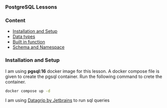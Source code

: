 ### PostgreSQL Lessons

### Content
- [Installation and Setup](#installation-and-setup)
- [Data types](./Datatypes.md)
- [Built in function](./BuiltInFunctions.md)
- [Schema and Namespace](./Schema.md)

### Installation and Setup
I am using **pgsql:16** docker image for this lesson. A docker compose file is given to create the pgsql container. Run the following command to crete the container.
```bash
docker compose up -d
```

I am using [Datagrip by Jetbrains](https://www.jetbrains.com/datagrip/download/?section=linux) to run sql queries
